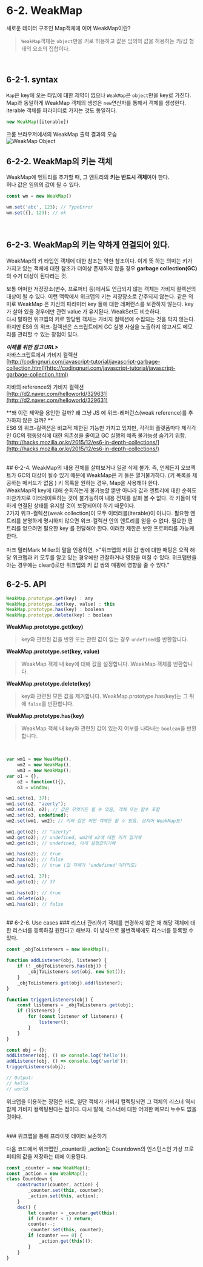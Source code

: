 # 6-2. WeakMap
새로운 데이터 구조인 Map객체에 이어 WeakMap이란? <br>
>`WeakMap`객체는  `object`만을 키로 허용하고 값은 임의의 값을 허용하는  키/값 형태의 요소의 집합이다. 
<br>

## 6-2-1. syntax
`Map`은 key에 오는 타입에 대한 제약이 없으나 `WeakMap`은 `object`만을 key로 가진다. <br>
Map과 동일하게 WeakMap 객체의 생성은 `new`연산자를 통해서 객체를 생성한다. iterable 객체를 파라미터로 가지는 것도 동일하다.

```js
new WeakMap([iterable])
```
크롬 브라우저에서의 WeakMap 출력 결과의 모습<br>
![WeakMap Object](./weakmap_console.png)
<br>

## 6-2-2. WeakMap의 키는 객체
WeakMap에 엔트리를 추가할 때, 그 엔트리의 **키는 반드시 객체**여야 한다.<br>
허나 값은 임의의 값이 될 수 있다. 

```js
const wm = new WeakMap()

wm.set('abc', 123); // TypeError
wm.set({}, 123); // ok
```
<br>

## 6-2-3. WeakMap의 키는 약하게 연결되어 있다.
WeakMap의 키 타입인 객체에 대한 참조는 약한 참조이다. 
이게 뜻 하는 의미는 키가 가지고 있는 객체에 대한 참조가 더이상 존재하지 않을 경우 **garbage collection(GC)** 의 수거 대상이 된다라는 것.<br>

보통 어떠한 저장장소(변수, 프로퍼티 등)에서도 언급되지 않는 객체는 가비지 컬렉션의 대상이 될 수 있다. 이런 맥락에서 위크맵의 키는 저장장소로 간주되지 않는다. 같은 의미로 WeakMap 은 자신의 파라미터 key 들에 대한 레퍼런스를 보관하지 않는다. key 가 살아 있을 경우에만 관련 value 가 유지된다. WeakSet도 비슷하다. <br> 
다시 말하면 위크맵의 키로 할당된 객체는 가비지 컬렉션에 수집되는 것을 막지 않는다. 하지만 ES6 의 위크-컬렉션은 스크립트에게 GC 실행 사실을 노출하지 않고서도 메모리를 관리할 수 있는 장점이 있다.

***이해를 위한 참고 URL>***<br>
자바스크립트에서 가비지 컬렉션<br>
[http://codingnuri.com/javascript-tutorial/javascript-garbage-collection.html](http://codingnuri.com/javascript-tutorial/javascript-garbage-collection.html)
<br>

자바의 reference와 가비지 컬렉션<br>
[http://d2.naver.com/helloworld/329631](http://d2.naver.com/helloworld/329631)<br>

**왜 이런 제약을 용인한 걸까? 왜 그냥 JS 에 위크-레퍼런스(weak reference)를 추가하지 않은 걸까? **<br>
ES6 의 위크-컬렉션은 비교적 제한된 기능만 가지고 있지만, 각각의 플랫폼마다 제각각인 GC의 행동양식에 대한 의존성을 줄이고 GC 실행의 예측 불가능성 숨기기 위함. <br>
[http://hacks.mozilla.or.kr/2015/12/es6-in-depth-collections/](http://hacks.mozilla.or.kr/2015/12/es6-in-depth-collections/)

<br>
## 6-2-4. WeakMap의 내용 전체를 살펴보거나 일괄 삭제 불가.
즉, 언제든지 오브젝트가 GC의 대상이 될수 있기 때문에 WeakMap은 키 들은 열거불가하다. (키 목록을 제공하는 메서드가 없음 ) 키 목록을 원하는 경우, Map을 사용해야 한다.<br>
WeakMap의 key에 대해 순회하는게 불가능할 뿐만 아니라 값과 엔트리에 대한 순회도 마찬가지로 이터레이트하는 것이 불가능하여 내용 전체를 살펴 볼 수 없다. 각 키들이 약하게 연결된 상태를 유지할 것이 보장되어야 하기 때문이다.<br>
2가지 위크-컬렉션(weak collection)이 모두 이터러블(iterable)이 아니다. 필요한 엔트리를 분명하게 명시하지 않으면 위크-컬렉션 안의 엔트리를 얻을 수 없다. 필요한 엔트리를 얻으려면 필요한 key 를 전달해야 한다.
이러한 제한은 보안 프로퍼티를 가능케 한다. <br><br>
마크 밀러Mark Miller의 말을 인용하면, 
>"위크맵의 키와 값 쌍에 대한 매핑은 오직 해당 위크맵과 키 모두를 알고 있는 경우에만 관찰하거나 영향을 미칠 수 있다. 위크맵만을 아는 경우에는 clear()로만 위크맵의 키 값 쌍의 매핑에 영향을 줄 수 있다."


## 6-2-5. API
```js
WeakMap.prototype.get(key) : any
WeakMap.prototype.set(key, value) : this
WeakMap.prototype.has(key) : boolean
WeakMap.prototype.delete(key) : boolean
```
**WeakMap.prototype.get(key)<br>**
>key와 관련된 값을 	반환 또는 관련 값이 없는 경우 `undefined`를 반환합니다.

**WeakMap.prototype.set(key, value)**<br>
>WeakMap 객체 내 key에 대해 값을 설정합니다. WeakMap 객체를 반환합니다.

**WeakMap.prototype.delete(key)**<br>
>key와 관련된 모든 값을 제거합니다. WeakMap.prototype.has(key)는 그 뒤에 `false`를 반환합니다.

**WeakMap.prototype.has(key)**<br>
>WeakMap 객체 내 key와 관련된 값이 있는지 여부를 나타내는 `boolean`을 반환합니다.
<br>


```js
var wm1 = new WeakMap(),
    wm2 = new WeakMap(),
    wm3 = new WeakMap();
var o1 = {},
    o2 = function(){},
    o3 = window;

wm1.set(o1, 37);
wm1.set(o2, "azerty");
wm2.set(o1, o2); // 값은 무엇이든 될 수 있음, 객체 또는 함수 포함
wm2.set(o3, undefined);
wm2.set(wm1, wm2); // 키와 값은 어떤 객체든 될 수 있음. 심지어 WeakMap도!

wm1.get(o2); // "azerty"
wm2.get(o2); // undefined, wm2에 o2에 대한 키가 없기에
wm2.get(o3); // undefined, 이게 설정값이기에

wm1.has(o2); // true
wm2.has(o2); // false
wm2.has(o3); // true (값 자체가 'undefined'이더라도)

wm3.set(o1, 37);
wm3.get(o1); // 37

wm1.has(o1); // true
wm1.delete(o1);
wm1.has(o1); // false
```
<br>
## 6-2-6. Use cases
### 리스너 관리하기
객체를 변경하지 않은 채 해당 객체에 대한 리스너를 등록하길 원한다고 해보자. 이 방식으로 불변객체에도 리스너를 등록할 수 있다.

```js
const _objToListeners = new WeakMap();

function addListener(obj, listener) {
    if (! _objToListeners.has(obj)) {
        _objToListeners.set(obj, new Set());
    }
    _objToListeners.get(obj).add(listener);
}

function triggerListeners(obj) {
    const listeners = _objToListeners.get(obj);
    if (listeners) {
        for (const listener of listeners) {
            listener();
        }
    }
}

const obj = {};
addListener(obj, () => console.log('hello'));
addListener(obj, () => console.log('world'));
triggerListeners(obj);

// Output:
// hello
// world
```

위크맵을 이용하는 장점은 바로, 일단 객체가 가비지 컬렉팅되면 그 객체의 리스너 역시 함께 가비지 컬렉팅된다는 점이다. 다시 말해, 리스너에 대한 어떠한 메모리 누수도 없을 것이다.

<br>
### 위크맵을 통해 프라이빗 데이터 보존하기

다음 코드에서 위크맵인 _counter와 _action는 Countdown의 인스턴스인 가상 프로퍼티의 값을 저장하는 데에 이용된다.
```js
const _counter = new WeakMap();
const _action = new WeakMap();
class Countdown {
    constructor(counter, action) {
        _counter.set(this, counter);
        _action.set(this, action);
    }
    dec() {
        let counter = _counter.get(this);
        if (counter < 1) return;
        counter--;
        _counter.set(this, counter);
        if (counter === 0) {
            _action.get(this)();
        }
    }
}
```

